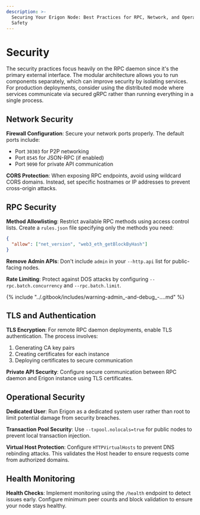 ```yaml
---
description: >-
  Securing Your Erigon Node: Best Practices for RPC, Network, and Operational
  Safety
---
```


# Security

The security practices focus heavily on the RPC daemon since it's the primary external interface. The modular architecture allows you to run components separately, which can improve security by isolating services. For production deployments, consider using the distributed mode where services communicate via secured gRPC rather than running everything in a single process.

## Network Security

**Firewall Configuration**: Secure your network ports properly. The default ports include:

* Port `30303` for P2P networking
* Port `8545` for JSON-RPC (if enabled)
* Port `9090` for private API communication

**CORS Protection**: When exposing RPC endpoints, avoid using wildcard CORS domains. Instead, set specific hostnames or IP addresses to prevent cross-origin attacks.

## RPC Security

**Method Allowlisting**: Restrict available RPC methods using access control lists. Create a `rules.json` file specifying only the methods you need:

```json
{
  "allow": ["net_version", "web3_eth_getBlockByHash"]
}
```

**Remove Admin APIs**: Don't include `admin` in your `--http.api` list for public-facing nodes.

**Rate Limiting**: Protect against DOS attacks by configuring `--rpc.batch.concurrency` and `--rpc.batch.limit`.

{% include "../.gitbook/includes/warning-admin_-and-debug_-....md" %}

## TLS and Authentication

**TLS Encryption**: For remote RPC daemon deployments, enable TLS authentication. The process involves:

1. Generating CA key pairs
2. Creating certificates for each instance
3. Deploying certificates to secure communication

**Private API Security**: Configure secure communication between RPC daemon and Erigon instance using TLS certificates.

## Operational Security

**Dedicated User**: Run Erigon as a dedicated system user rather than root to limit potential damage from security breaches.

**Transaction Pool Security**: Use `--txpool.nolocals=true` for public nodes to prevent local transaction injection.

**Virtual Host Protection**: Configure `HTTPVirtualHosts` to prevent DNS rebinding attacks. This validates the Host header to ensure requests come from authorized domains.

## Health Monitoring

**Health Checks**: Implement monitoring using the `/health` endpoint to detect issues early. Configure minimum peer counts and block validation to ensure your node stays healthy.
